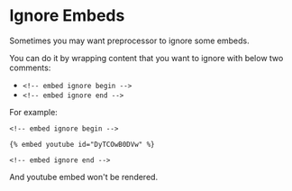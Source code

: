 # Ignore Embeds

Sometimes you may want preprocessor to ignore some embeds.

You can do it by wrapping content that you want to ignore with below two comments:

- `<!-- embed ignore begin -->`
- `<!-- embed ignore end -->`

For example:

```text
<!-- embed ignore begin -->

{% embed youtube id="DyTCOwB0DVw" %}

<!-- embed ignore end -->
```

And youtube embed won't be rendered.
